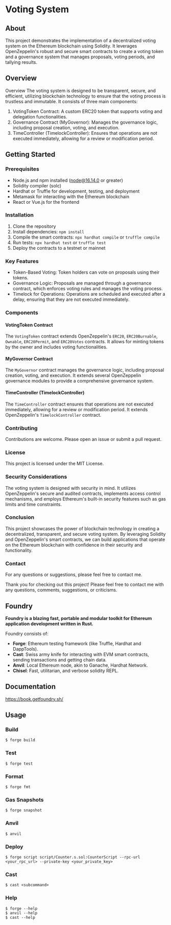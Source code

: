 # Voting System

## About

This project demonstrates the implementation of a decentralized voting system on the Ethereum blockchain using Solidity. It leverages OpenZeppelin's robust and secure smart contracts to create a voting token and a governance system that manages proposals, voting periods, and tallying results.

## Overview

Overview
The voting system is designed to be transparent, secure, and efficient, utilizing blockchain technology to ensure that the voting process is trustless and immutable. It consists of three main components:

   1. VotingToken Contract: A custom ERC20 token that supports voting and delegation functionalities.
   2. Governance Contract (MyGovernor): Manages the governance logic, including proposal creation, voting, and execution.
   3. TimeController (TimelockController): Ensures that operations are not executed immediately, allowing for a review or modification period.

## Getting Started

### Prerequisites

- Node.js and npm installed (node@16.14.0 or greater)
- Solidity compiler (solc)
- Hardhat or Truffle for development, testing, and deployment
- Metamask for interacting with the Ethereum blockchain
- React or Vue.js for the frontend

### Installation

1. Clone the repository
2. Install dependencies: `npm install`
3. Compile the smart contracts: `npx hardhat compile` or `truffle compile`
4. Run tests: `npx hardhat test` or `truffle test`
5. Deploy the contracts to a testnet or mainnet

### Key Features

- Token-Based Voting: Token holders can vote on proposals using their tokens.
- Governance Logic: Proposals are managed through a governance contract, which enforces voting rules and manages the voting process.
- Timelock for Operations: Operations are scheduled and executed after a delay, ensuring that they are not executed immediately.


### Components

#### VotingToken Contract

The `VotingToken` contract extends OpenZeppelin's `ERC20`, `ERC20Burnable`, `Ownable`, `ERC20Permit`, and `ERC20Votes` contracts. It allows for minting tokens by the owner and includes voting functionalities.

#### MyGovernor Contract

The `MyGovernor` contract manages the governance logic, including proposal creation, voting, and execution. It extends several OpenZeppelin governance modules to provide a comprehensive governance system.

#### TimeController (TimelockController)
The `TimeController` contract ensures that operations are not executed immediately, allowing for a review or modification period. It extends OpenZeppelin's `TimelockController` contract.

### Contributing

Contributions are welcome. Please open an issue or submit a pull request.

### License

This project is licensed under the MIT License.

### Security Considerations

The voting system is designed with security in mind. It utilizes OpenZeppelin's secure and audited contracts, implements access control mechanisms, and employs Ethereum's built-in security features such as gas limits and time constraints.

### Conclusion

This project showcases the power of blockchain technology in creating a decentralized, transparent, and secure voting system. By leveraging Solidity and OpenZeppelin's smart contracts, we can build applications that operate on the Ethereum blockchain with confidence in their security and functionality.

### Contact

For any questions or suggestions, please feel free to contact me.

Thank you for checking out this project! Please feel free to contact me with any questions, comments, suggestions, or criticisms.

## Foundry

**Foundry is a blazing fast, portable and modular toolkit for Ethereum application development written in Rust.**

Foundry consists of:

-   **Forge**: Ethereum testing framework (like Truffle, Hardhat and DappTools).
-   **Cast**: Swiss army knife for interacting with EVM smart contracts, sending transactions and getting chain data.
-   **Anvil**: Local Ethereum node, akin to Ganache, Hardhat Network.
-   **Chisel**: Fast, utilitarian, and verbose solidity REPL.

## Documentation

https://book.getfoundry.sh/

## Usage

### Build

```shell
$ forge build
```

### Test

```shell
$ forge test
```

### Format

```shell
$ forge fmt
```

### Gas Snapshots

```shell
$ forge snapshot
```

### Anvil

```shell
$ anvil
```

### Deploy

```shell
$ forge script script/Counter.s.sol:CounterScript --rpc-url <your_rpc_url> --private-key <your_private_key>
```

### Cast

```shell
$ cast <subcommand>
```

### Help

```shell
$ forge --help
$ anvil --help
$ cast --help
```
